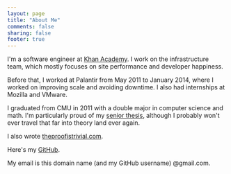 ```yaml
---
layout: page
title: "About Me"
comments: false
sharing: false
footer: true
---
```


I'm a software engineer at [Khan Academy](http://www.khanacademy.org). I work on
the infrastructure team, which mostly focuses on site performance and developer
happiness.

Before that, I worked at Palantir from May 2011 to January 2014, where I worked
on improving scale and avoiding downtime. I also had internships at Mozilla and
VMware.

I graduated from CMU in 2011 with a double major in computer science and math.
I'm particularly proud of my [senior thesis](/files/senior_thesis.pdf),
although I probably won't ever travel that far into theory land ever again.

I also wrote [theproofistrivial.com](http://www.theproofistrivial.com).

Here's my [GitHub](https://github.com/alangpierce).

My email is this domain name (and my GitHub username) @gmail.com.
